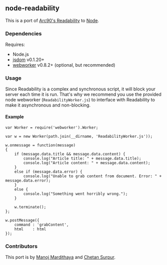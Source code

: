 ## node-readability ##

This is a port of [Arc90's Readability](http://lab.arc90.com/experiments/readability/) to [Node](http://nodejs.org/).

### Dependencies ###

Requires:

*	Node.js
*	[jsdom](https://github.com/tmpvar/jsdom) v0.1.20+
*	[webworker](https://github.com/pgriess/node-webworker) v0.8.2+ (optional, but recommended)

### Usage ###

Since Readability is a complex and synchronous script, it will block your server each time it is run. That's why we recommend you use the provided node webworker (`ReadabilityWorker.js`) to interface with Readability to make it asynchronous and non-blocking.

#### Example ####

	var Worker = require('webworker').Worker;

	var w = new Worker(path.join(__dirname, 'ReadabilityWorker.js'));

	w.onmessage = function(message)
	{
		if (message.data.title && message.data.content) {
			console.log("Article title: " + message.data.title);
			console.log("Article content: " + message.data.content);
		}
		else if (message.data.error) {
			console.log("Unable to grab content from document. Error: " + message.data.error);
		}
		else {
			console.log("Something went horribly wrong.");
		}
		
		w.terminate();
	};

	w.postMessage({
		command : 'grabContent',
		html    : html
	});
	
### Contributors ###

This port is by [Manoj Mardithaya](https://github.com/vanwaril) and [Chetan Surpur](http://chetansurpur.com/).